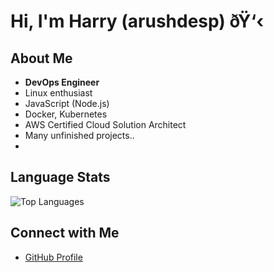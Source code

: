 # Hi, I'm Harry (arushdesp) ðŸ‘‹

## About Me

- **DevOps Engineer**
- Linux enthusiast
- JavaScript (Node.js)
- Docker, Kubernetes
- AWS Certified Cloud Solution Architect
- Many unfinished projects..
- 
## Language Stats

![Top Languages](https://github-readme-stats.vercel.app/api/top-langs/?username=arushdesp&layout=compact&hide_border=true&theme=github_dark)

## Connect with Me

- [GitHub Profile](https://github.com/arushdesp)
